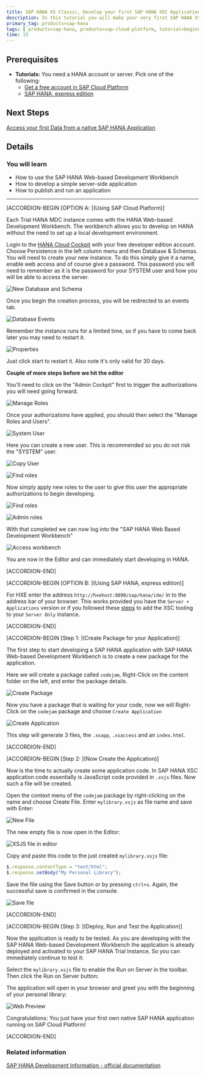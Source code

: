 ```yaml
---
title: SAP HANA XS Classic, Develop your first SAP HANA XSC Application
description: In this tutorial you will make your very first SAP HANA XSC application using the SAP HANA Web-based Development Workbench.
primary_tag: products>sap-hana
tags: [ products>sap-hana, products>sap-cloud-platform, tutorial>beginner]
time: 15
---
```


## Prerequisites  
 - **Tutorials:** You need a HANA account or server. Pick one of the following:
   - [Get a free account in SAP Cloud Platform](https://account.hanatrial.ondemand.com/register)
   - [SAP HANA, express edition](https://developers.sap.com/topics/hana.html)

## Next Steps
[Access your first Data from a native SAP HANA Application](https://developers.sap.com/tutorials/hana-data-access-authorizations.html)

## Details

### You will learn  
  - How to use the SAP HANA Web-based Development Workbench
  - How to develop a simple server-side application
  - How to publish and run an application

---

[ACCORDION-BEGIN [OPTION A: ](Using SAP Cloud Platform)]

Each Trial HANA MDC instance comes with the HANA Web-based Development Workbench. The workbench allows you to develop on HANA without the need to set up a local development environment.

Login to the [HANA Cloud Cockpit](https://account.hanatrial.ondemand.com/cockpit) with your free developer edition account.
Choose Persistence in the left column menu and then Database & Schemas. You will need to create your new instance. To do this simply give it a name, enable web access and of course give a password. This password you will need to remember as it is the password for your SYSTEM user and how you will be able to access the server.

![New Database and Schema](1.png)

Once you begin the creation process, you will be redirected to an events tab.

![Database Events](2.png)

Remember the instance runs for a limited time, so if you have to come back later you may need to restart it.

![Properties](3.png)

Just click start to restart it. Also note it's only valid for 30 days.

**Couple of more steps before we hit the editor**

You'll need to click on the "Admin Cockpit" first to trigger the authorizations you will need going forward.

![Manage Roles](4.png)

Once your authorizations have applied, you should then select the "Manage Roles and Users".

![System User](5.png)

Here you can create a new user. This is recommended so you do not risk the "SYSTEM" user.

![Copy User](6.png)

![Find roles](7.png)

Now simply apply new roles to the user to give this user the appropriate authorizations to begin developing.

![Find roles](9.png)

![Admin roles](10.png)

With that completed we can now log into the "SAP HANA Web Based Development Workbench"

![Access workbench](11.png)

You are now in the Editor and can immediately start developing in HANA.

[ACCORDION-END]

[ACCORDION-BEGIN [OPTION B: ](Using SAP HANA, express edition)]

For HXE enter the address `http://hxehost:8090/sap/hana/ide/` in to the address bar of your browser. This works provided you have the `Server + Applications` version or if you followed these [steps](https://blogs.sap.com/2016/10/28/enhancing-hxe-server-image/) to add the XSC tooling to your `Server Only` instance.

[ACCORDION-END]

[ACCORDION-BEGIN [Step 1: ](Create Package for your Application)]

The first step to start developing a SAP HANA application with SAP HANA Web-based Development Workbench is to create a new package for the application.

Here we will create a package called `codejam`, Right-Click on the content folder on the left, and enter the package details.

![Create Package](12.png)

Now you have a package that is waiting for your code, now we will Right-Click on the `codejam` package and choose `Create Application`

![Create Application](13.png)

This step will generate 3 files, the `.xsapp`, `.xsaccess` and an `index.html`.

[ACCORDION-END]

[ACCORDION-BEGIN [Step 2: ](Now Create the Application)]

Now is the time to actually create some application code. In SAP HANA XSC application code essentially is JavaScript code provided in `.xsjs` files. Now such a file will be created.

Open the context menu of the `codejam` package by right-clicking on the name and choose Create File. Enter `mylibrary.xsjs` as file name and save with Enter:

![New File](14.png)

The new empty file is now open in the Editor:

![XSJS file in editor](15.png)

Copy and paste this code to the just created `mylibrary.xsjs` file:

```js
$.response.contentType = "text/html";
$.response.setBody("My Personal Library");
```

Save the file using the Save button or by pressing `ctrl+s`. Again, the successful save is confirmed in the console.

![Save file](16.png)

[ACCORDION-END]

[ACCORDION-BEGIN [Step 3: ](Deploy, Run and Test the Application)]

Now the application is ready to be tested. As you are developing with the SAP HANA Web-based Development Workbench the application is already deployed and activated to your SAP HANA Trial Instance. So you can immediately continue to test it:

Select the `mylibrary.xsjs` file to enable the Run on Server in the toolbar. Then click the Run on Server button:

The application will open in your browser and greet you with the beginning of your personal library:

![Web Preview](17.png)

Congratulations: You just have your first own native SAP HANA application running on SAP Cloud Platform!

[ACCORDION-END]

### Related information
[SAP HANA Development Information - official documentation](https://help.sap.com/hana_platform#section6)
